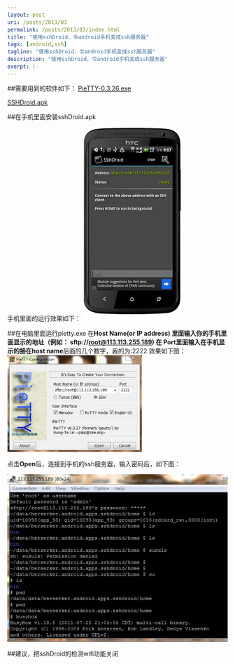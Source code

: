 ```yaml
---
layout: post
uri: /posts/2013/03
permalink: /posts/2013/03/index.html
title: "使用sshDroid，令android手机变成ssh服务器"
tags: [android,ssh]
tagline: "使用sshDroid，令android手机变成ssh服务器"
description: "使用sshDroid，令android手机变成ssh服务器"
exerpt: |-
---
```


##需要用到的软件如下：
[PieTTY-0.3.26.exe](/posts/images/posts/2013/03/PieTTY-0.3.26.exe "pietty-0.3.26")

[SSHDroid.apk](/posts/images/posts/2013/03/SSHDroid.apk "sshDroid.apk")

##在手机里面安装sshDroid.apk 


手机里面的运行效果如下：
<img src="/posts/images/posts/2013/03/sshDroid-pic2.png" heigh="442" width="228" title="pic-1" >

##在电脑里面运行pietty.exe
 在**Host Name(or IP address) **里面输入你的手机里面显示的地址（例如： sftp://root@113.113.255.189)
 在 **Port**里面输入在手机显示的接在**host name**后面的几个数字，我的为:2222
效果如下图：
<img src="/posts/images/posts/2013/03/sshDroid-pic1.png" heigh="429" width="308" title="pic-2" >


点击**Open**后，连接到手机的ssh服务器，输入密码后，如下图：

<img src="/posts/images/posts/2013/03/sshDroid-pic3.jpg" heigh="443" width="584" title="pic-3" >

##建议，把sshDroid的检测wifi功能关闭
